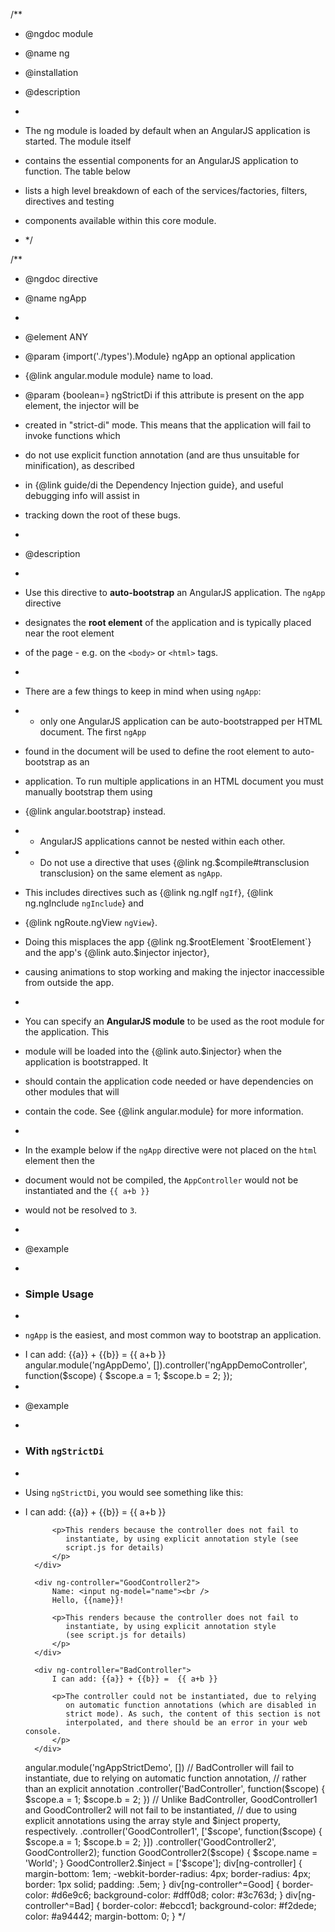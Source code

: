 /\*\*

- @ngdoc module
- @name ng

- @installation
- @description
-
- The ng module is loaded by default when an AngularJS application is started. The module itself
- contains the essential components for an AngularJS application to function. The table below
- lists a high level breakdown of each of the services/factories, filters, directives and testing
- components available within this core module.
- \*/

/\*\*

- @ngdoc directive
- @name ngApp
-
- @element ANY
- @param {import('./types').Module} ngApp an optional application
- {@link angular.module module} name to load.
- @param {boolean=} ngStrictDi if this attribute is present on the app element, the injector will be
- created in "strict-di" mode. This means that the application will fail to invoke functions which
- do not use explicit function annotation (and are thus unsuitable for minification), as described
- in {@link guide/di the Dependency Injection guide}, and useful debugging info will assist in
- tracking down the root of these bugs.
-
- @description
-
- Use this directive to **auto-bootstrap** an AngularJS application. The `ngApp` directive
- designates the **root element** of the application and is typically placed near the root element
- of the page - e.g. on the `<body>` or `<html>` tags.
-
- There are a few things to keep in mind when using `ngApp`:
- - only one AngularJS application can be auto-bootstrapped per HTML document. The first `ngApp`
- found in the document will be used to define the root element to auto-bootstrap as an
- application. To run multiple applications in an HTML document you must manually bootstrap them using
- {@link angular.bootstrap} instead.
- - AngularJS applications cannot be nested within each other.
- - Do not use a directive that uses {@link ng.$compile#transclusion transclusion} on the same element as `ngApp`.
- This includes directives such as {@link ng.ngIf `ngIf`}, {@link ng.ngInclude `ngInclude`} and
- {@link ngRoute.ngView `ngView`}.
- Doing this misplaces the app {@link ng.$rootElement `$rootElement`} and the app's {@link auto.$injector injector},
- causing animations to stop working and making the injector inaccessible from outside the app.
-
- You can specify an **AngularJS module** to be used as the root module for the application. This
- module will be loaded into the {@link auto.$injector} when the application is bootstrapped. It
- should contain the application code needed or have dependencies on other modules that will
- contain the code. See {@link angular.module} for more information.
-
- In the example below if the `ngApp` directive were not placed on the `html` element then the
- document would not be compiled, the `AppController` would not be instantiated and the `{{ a+b }}`
- would not be resolved to `3`.
-
- @example
-
- ### Simple Usage
-
- `ngApp` is the easiest, and most common way to bootstrap an application.
- <example module="ngAppDemo" name="ng-app">
    <file name="index.html">
    <div ng-controller="ngAppDemoController">
      I can add: {{a}} + {{b}} =  {{ a+b }}
    </div>
    </file>
    <file name="script.js">
    angular.module('ngAppDemo', []).controller('ngAppDemoController', function($scope) {
      $scope.a = 1;
      $scope.b = 2;
    });
    </file>
  </example>
-
- @example
-
- ### With `ngStrictDi`
-
- Using `ngStrictDi`, you would see something like this:
- <example ng-app-included="true" name="strict-di">
    <file name="index.html">
    <div ng-app="ngAppStrictDemo" ng-strict-di>
        <div ng-controller="GoodController1">
            I can add: {{a}} + {{b}} =  {{ a+b }}

            <p>This renders because the controller does not fail to
               instantiate, by using explicit annotation style (see
               script.js for details)
            </p>
        </div>

        <div ng-controller="GoodController2">
            Name: <input ng-model="name"><br />
            Hello, {{name}}!

            <p>This renders because the controller does not fail to
               instantiate, by using explicit annotation style
               (see script.js for details)
            </p>
        </div>

        <div ng-controller="BadController">
            I can add: {{a}} + {{b}} =  {{ a+b }}

            <p>The controller could not be instantiated, due to relying
               on automatic function annotations (which are disabled in
               strict mode). As such, the content of this section is not
               interpolated, and there should be an error in your web console.
            </p>
        </div>

    </div>
    </file>
    <file name="script.js">
    angular.module('ngAppStrictDemo', [])
      // BadController will fail to instantiate, due to relying on automatic function annotation,
      // rather than an explicit annotation
      .controller('BadController', function($scope) {
        $scope.a = 1;
        $scope.b = 2;
      })
      // Unlike BadController, GoodController1 and GoodController2 will not fail to be instantiated,
      // due to using explicit annotations using the array style and $inject property, respectively.
      .controller('GoodController1', ['$scope', function($scope) {
        $scope.a = 1;
        $scope.b = 2;
      }])
      .controller('GoodController2', GoodController2);
      function GoodController2($scope) {
        $scope.name = 'World';
      }
      GoodController2.$inject = ['$scope'];
    </file>
    <file name="style.css">
    div[ng-controller] {
        margin-bottom: 1em;
        -webkit-border-radius: 4px;
        border-radius: 4px;
        border: 1px solid;
        padding: .5em;
    }
    div[ng-controller^=Good] {
        border-color: #d6e9c6;
        background-color: #dff0d8;
        color: #3c763d;
    }
    div[ng-controller^=Bad] {
        border-color: #ebccd1;
        background-color: #f2dede;
        color: #a94442;
        margin-bottom: 0;
    }
    </file>
  </example>
  */
